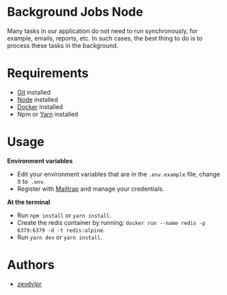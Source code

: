 # Background Jobs Node

Many tasks in our application do not need to run synchronously, for example, emails, reports, etc. In such cases, the best thing to do is to process these tasks in the background.

# Requirements

- [Git](https://git-scm.com/) installed
- [Node](https://node.js.org/) installed
- [Docker](https://www.docker.com/) installed
- Npm or [Yarn](https://yarnpkg.com/) installed

# Usage

**Environment variables**

- Edit your environment variables that are in the `.env.example` file, change it to` .env`. 
- Register with [Mailtrap](https://mailtrap.io) and manage your credentials.

**At the terminal**

- Run `npm install` or `yarn install`.
- Create the redis container by running: `docker run --name redis -p 6379:6379 -d -t redis:alpine`.
- Run `yarn dev` or `yarn install`.


# Authors

- [zevdvlpr](https://github.com/zevdvlpr)